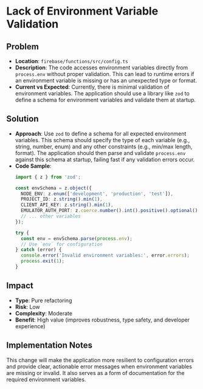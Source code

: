 # Lack of Environment Variable Validation

## Problem
- **Location**: `firebase/functions/src/config.ts`
- **Description**: The code accesses environment variables directly from `process.env` without proper validation. This can lead to runtime errors if an environment variable is missing or has an unexpected type or format.
- **Current vs Expected**: Currently, there is minimal validation of environment variables. The application should use a library like `zod` to define a schema for environment variables and validate them at startup.

## Solution
- **Approach**: Use `zod` to define a schema for all expected environment variables. This schema should specify the type of each variable (e.g., string, number, enum) and any other constraints (e.g., min/max length, format). The application should then parse and validate `process.env` against this schema at startup, failing fast if any validation errors occur.
- **Code Sample**:
  ```typescript
  import { z } from 'zod';

  const envSchema = z.object({
    NODE_ENV: z.enum(['development', 'production', 'test']),
    PROJECT_ID: z.string().min(1),
    CLIENT_API_KEY: z.string().min(1),
    EMULATOR_AUTH_PORT: z.coerce.number().int().positive().optional(),
    // ... other variables
  });

  try {
    const env = envSchema.parse(process.env);
    // Use `env` for configuration
  } catch (error) {
    console.error('Invalid environment variables:', error.errors);
    process.exit(1);
  }
  ```

## Impact
- **Type**: Pure refactoring
- **Risk**: Low
- **Complexity**: Moderate
- **Benefit**: High value (improves robustness, type safety, and developer experience)

## Implementation Notes
This change will make the application more resilient to configuration errors and provide clear, actionable error messages when environment variables are missing or invalid. It also serves as a form of documentation for the required environment variables.